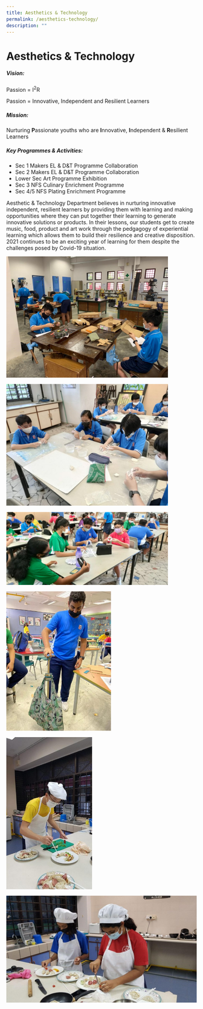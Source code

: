 ```yaml
---
title: Aesthetics & Technology
permalink: /aesthetics-technology/
description: ""
---
```

Aesthetics & Technology
=======================

##### **Vision:**


Passion = I<sup>2</sup>R

Passion = Innovative, Independent and Resilient Learners

##### **Mission:**

Nurturing **P**assionate youths who are **I**nnovative, **I**ndependent & **R**esilient Learners

##### **Key Programmes & Activities:** 

*   Sec 1 Makers EL & D&T Programme Collaboration
*   Sec 2 Makers EL & D&T Programme Collaboration
*   Lower Sec Art Programme Exhibition
*   Sec 3 NFS Culinary Enrichment Programme
*   Sec 4/5 NFS Plating Enrichment Programme

Aesthetic & Technology Department believes in nurturing innovative independent, resilient learners by providing them with learning and making opportunities where they can put together their learning to generate innovative solutions or products. In their lessons, our students get to create music, food, product and art work through the pedgagogy of experiential learning which allows them to build their resilience and creative disposition. 2021 continues to be an exciting year of learning for them despite the challenges posed by Covid-19 situation.




<img src="/images/Departments/AT%201.jpg"  
     style="width:85%">
		 
<img src="/images/Departments/AT%202.jpg"  
     style="width:85%">

<img src="/images/Departments/AT%203.jpg"  
     style="width:85%">



<img src="/images/Departments/AT%204.jpg"  
     style="width:55%">

<img src="/images/Departments/AT%205.jpg"  
     style="width:45%">

<img src="/images/Departments/AT%206.jpg"  
     style="width:200%">